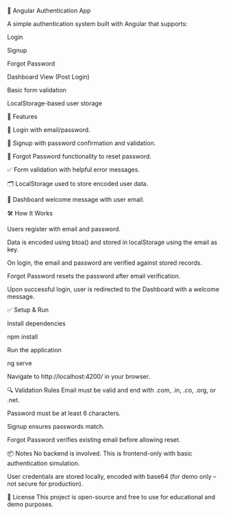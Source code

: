 📘 Angular Authentication App

A simple authentication system built with Angular that supports:

Login

Signup

Forgot Password

Dashboard View (Post Login)

Basic form validation

LocalStorage-based user storage


🚀 Features

🔐 Login with email/password.

📝 Signup with password confirmation and validation.

🔁 Forgot Password functionality to reset password.

✅ Form validation with helpful error messages.

🗂️ LocalStorage used to store encoded user data.

📌 Dashboard welcome message with user email.

🛠️ How It Works

Users register with email and password.

Data is encoded using btoa() and stored in localStorage using the email as key.

On login, the email and password are verified against stored records.

Forgot Password resets the password after email verification.

Upon successful login, user is redirected to the Dashboard with a welcome message.

✅ Setup & Run

Install dependencies
    
npm install

Run the application

ng serve

Navigate to http://localhost:4200/ in your browser.

🔍 Validation Rules
Email must be valid and end with .com, .in, .co, .org, or .net.

Password must be at least 6 characters.

Signup ensures passwords match.

Forgot Password verifies existing email before allowing reset.

📦 Notes
No backend is involved. This is frontend-only with basic authentication simulation.

User credentials are stored locally, encoded with base64 (for demo only – not secure for production).

📄 License
This project is open-source and free to use for educational and demo purposes.
